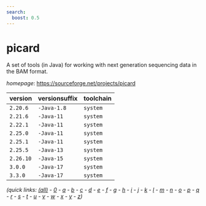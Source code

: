 ```yaml
---
search:
  boost: 0.5
---
```

# picard

A set of tools (in Java) for working with next generation sequencing data in the BAM format.

*homepage*: <https://sourceforge.net/projects/picard>

version | versionsuffix | toolchain
--------|---------------|----------
``2.20.6`` | ``-Java-1.8`` | ``system``
``2.21.6`` | ``-Java-11`` | ``system``
``2.22.1`` | ``-Java-11`` | ``system``
``2.25.0`` | ``-Java-11`` | ``system``
``2.25.1`` | ``-Java-11`` | ``system``
``2.25.5`` | ``-Java-13`` | ``system``
``2.26.10`` | ``-Java-15`` | ``system``
``3.0.0`` | ``-Java-17`` | ``system``
``3.3.0`` | ``-Java-17`` | ``system``


*(quick links: [(all)](../index.md) - [0](../0/index.md) - [a](../a/index.md) - [b](../b/index.md) - [c](../c/index.md) - [d](../d/index.md) - [e](../e/index.md) - [f](../f/index.md) - [g](../g/index.md) - [h](../h/index.md) - [i](../i/index.md) - [j](../j/index.md) - [k](../k/index.md) - [l](../l/index.md) - [m](../m/index.md) - [n](../n/index.md) - [o](../o/index.md) - [p](../p/index.md) - [q](../q/index.md) - [r](../r/index.md) - [s](../s/index.md) - [t](../t/index.md) - [u](../u/index.md) - [v](../v/index.md) - [w](../w/index.md) - [x](../x/index.md) - [y](../y/index.md) - [z](../z/index.md))*

